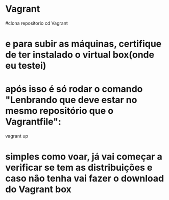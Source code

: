 # Vagrant
#clona repositorio
cd Vagrant
# e para subir as máquinas, certifique de ter instalado o virtual box(onde eu testei)
# após isso é só rodar o comando "Lenbrando que deve estar no mesmo repositório que o Vagrantfile":
vagrant up 
# simples como voar, já vai começar a verificar se tem as distribuições e caso não tenha vai fazer o download do Vagrant box
